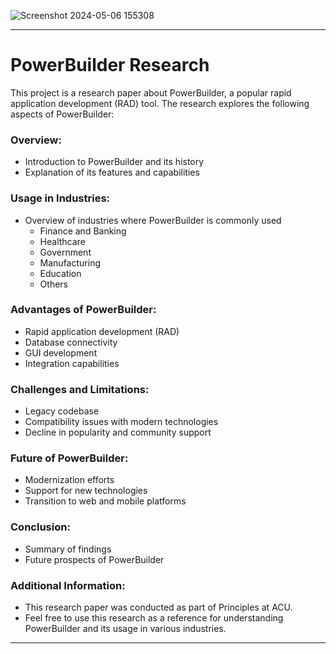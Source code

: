 ![Screenshot 2024-05-06 155308](https://github.com/NermeenKamal/Research_PowerBuilder/assets/114883845/d99e5f2e-e613-4295-bdfa-319e29ef7d0c)

---

# PowerBuilder Research

This project is a research paper about PowerBuilder, a popular rapid application development (RAD) tool. The research explores the following aspects of PowerBuilder:

### Overview:
- Introduction to PowerBuilder and its history
- Explanation of its features and capabilities

### Usage in Industries:
- Overview of industries where PowerBuilder is commonly used
    - Finance and Banking
    - Healthcare
    - Government
    - Manufacturing
    - Education
    - Others

### Advantages of PowerBuilder:
- Rapid application development (RAD)
- Database connectivity
- GUI development
- Integration capabilities

### Challenges and Limitations:
- Legacy codebase
- Compatibility issues with modern technologies
- Decline in popularity and community support

### Future of PowerBuilder:
- Modernization efforts
- Support for new technologies
- Transition to web and mobile platforms

### Conclusion:
- Summary of findings
- Future prospects of PowerBuilder

### Additional Information:
- This research paper was conducted as part of Principles at ACU.
- Feel free to use this research as a reference for understanding PowerBuilder and its usage in various industries.

---
